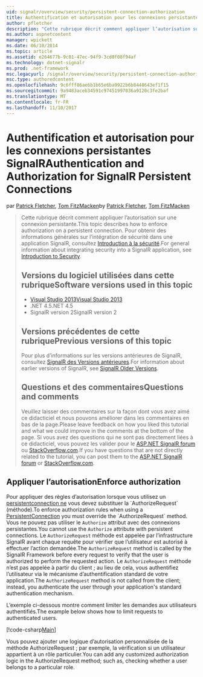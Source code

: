 ```yaml
---
uid: signalr/overview/security/persistent-connection-authorization
title: Authentification et autorisation pour les connexions persistantes SignalR | Documents Microsoft
author: pfletcher
description: "Cette rubrique décrit comment appliquer l’autorisation sur une connexion persistante. Pour plus d’informations sur l’intégration de sécurité dans une application SignalR,..."
ms.author: aspnetcontent
manager: wpickett
ms.date: 06/10/2014
ms.topic: article
ms.assetid: e264677b-9c01-47ec-94f9-3cd8f08f94af
ms.technology: dotnet-signalr
ms.prod: .net-framework
msc.legacyurl: /signalr/overview/security/persistent-connection-authorization
msc.type: authoredcontent
ms.openlocfilehash: 9c6fff86ae6b1b65e6ba9922b6b8448643ef1f15
ms.sourcegitcommit: 9a9483aceb34591c97451997036a9120c3fe2baf
ms.translationtype: MT
ms.contentlocale: fr-FR
ms.lasthandoff: 11/10/2017
---
```

<a name="authentication-and-authorization-for-signalr-persistent-connections"></a><span data-ttu-id="6880b-104">Authentification et autorisation pour les connexions persistantes SignalR</span><span class="sxs-lookup"><span data-stu-id="6880b-104">Authentication and Authorization for SignalR Persistent Connections</span></span>
====================
<span data-ttu-id="6880b-105">par [Patrick Fletcher](https://github.com/pfletcher), [Tom FitzMacken](https://github.com/tfitzmac)</span><span class="sxs-lookup"><span data-stu-id="6880b-105">by [Patrick Fletcher](https://github.com/pfletcher), [Tom FitzMacken](https://github.com/tfitzmac)</span></span>

> <span data-ttu-id="6880b-106">Cette rubrique décrit comment appliquer l’autorisation sur une connexion persistante.</span><span class="sxs-lookup"><span data-stu-id="6880b-106">This topic describes how to enforce authorization on a persistent connection.</span></span> <span data-ttu-id="6880b-107">Pour obtenir des informations générales sur l’intégration de sécurité dans une application SignalR, consultez [Introduction à la sécurité](introduction-to-security.md).</span><span class="sxs-lookup"><span data-stu-id="6880b-107">For general information about integrating security into a SignalR application, see [Introduction to Security](introduction-to-security.md).</span></span> 
> 
> ## <a name="software-versions-used-in-this-topic"></a><span data-ttu-id="6880b-108">Versions du logiciel utilisées dans cette rubrique</span><span class="sxs-lookup"><span data-stu-id="6880b-108">Software versions used in this topic</span></span>
> 
> 
> - [<span data-ttu-id="6880b-109">Visual Studio 2013</span><span class="sxs-lookup"><span data-stu-id="6880b-109">Visual Studio 2013</span></span>](https://www.microsoft.com/visualstudio/eng/2013-downloads)
> - <span data-ttu-id="6880b-110">.NET 4.5</span><span class="sxs-lookup"><span data-stu-id="6880b-110">.NET 4.5</span></span>
> - <span data-ttu-id="6880b-111">SignalR version 2</span><span class="sxs-lookup"><span data-stu-id="6880b-111">SignalR version 2</span></span>
>   
> 
> 
> ## <a name="previous-versions-of-this-topic"></a><span data-ttu-id="6880b-112">Versions précédentes de cette rubrique</span><span class="sxs-lookup"><span data-stu-id="6880b-112">Previous versions of this topic</span></span>
> 
> <span data-ttu-id="6880b-113">Pour plus d’informations sur les versions antérieures de SignalR, consultez [SignalR des Versions antérieures](../older-versions/index.md).</span><span class="sxs-lookup"><span data-stu-id="6880b-113">For information about earlier versions of SignalR, see [SignalR Older Versions](../older-versions/index.md).</span></span>
> 
> ## <a name="questions-and-comments"></a><span data-ttu-id="6880b-114">Questions et des commentaires</span><span class="sxs-lookup"><span data-stu-id="6880b-114">Questions and comments</span></span>
> 
> <span data-ttu-id="6880b-115">Veuillez laisser des commentaires sur la façon dont vous avez aimé ce didacticiel et nous pouvons améliorer dans les commentaires en bas de la page.</span><span class="sxs-lookup"><span data-stu-id="6880b-115">Please leave feedback on how you liked this tutorial and what we could improve in the comments at the bottom of the page.</span></span> <span data-ttu-id="6880b-116">Si vous avez des questions qui ne sont pas directement liées à ce didacticiel, vous pouvez les valider pour le [ASP.NET SignalR forum](https://forums.asp.net/1254.aspx/1?ASP+NET+SignalR) ou [StackOverflow.com](http://stackoverflow.com/).</span><span class="sxs-lookup"><span data-stu-id="6880b-116">If you have questions that are not directly related to the tutorial, you can post them to the [ASP.NET SignalR forum](https://forums.asp.net/1254.aspx/1?ASP+NET+SignalR) or [StackOverflow.com](http://stackoverflow.com/).</span></span>


## <a name="enforce-authorization"></a><span data-ttu-id="6880b-117">Appliquer l’autorisation</span><span class="sxs-lookup"><span data-stu-id="6880b-117">Enforce authorization</span></span>

<span data-ttu-id="6880b-118">Pour appliquer des règles d’autorisation lorsque vous utilisez un [persistentconnection ne](https://msdn.microsoft.com/en-us/library/microsoft.aspnet.signalr.persistentconnection(v=vs.111).aspx) vous devez substituer la `AuthorizeRequest` (méthode).</span><span class="sxs-lookup"><span data-stu-id="6880b-118">To enforce authorization rules when using a [PersistentConnection](https://msdn.microsoft.com/en-us/library/microsoft.aspnet.signalr.persistentconnection(v=vs.111).aspx) you must override the `AuthorizeRequest` method.</span></span> <span data-ttu-id="6880b-119">Vous ne pouvez pas utiliser le `Authorize` attribut avec des connexions persistantes.</span><span class="sxs-lookup"><span data-stu-id="6880b-119">You cannot use the `Authorize` attribute with persistent connections.</span></span> <span data-ttu-id="6880b-120">Le `AuthorizeRequest` méthode est appelée par l’infrastructure SignalR avant chaque requête pour vérifier que l’utilisateur est autorisé à effectuer l’action demandée.</span><span class="sxs-lookup"><span data-stu-id="6880b-120">The `AuthorizeRequest` method is called by the SignalR Framework before every request to verify that the user is authorized to perform the requested action.</span></span> <span data-ttu-id="6880b-121">Le `AuthorizeRequest` méthode n’est pas appelée à partir du client ; au lieu de cela, vous authentifiez l’utilisateur via le mécanisme d’authentification standard de votre application.</span><span class="sxs-lookup"><span data-stu-id="6880b-121">The `AuthorizeRequest` method is not called from the client; instead, you authenticate the user through your application's standard authentication mechanism.</span></span>

<span data-ttu-id="6880b-122">L’exemple ci-dessous montre comment limiter les demandes aux utilisateurs authentifiés.</span><span class="sxs-lookup"><span data-stu-id="6880b-122">The example below shows how to limit requests to authenticated users.</span></span>

[!code-csharp[Main](persistent-connection-authorization/samples/sample1.cs)]

<span data-ttu-id="6880b-123">Vous pouvez ajouter une logique d’autorisation personnalisée de la méthode AuthorizeRequest ; par exemple, la vérification si un utilisateur appartient à un rôle particulier.</span><span class="sxs-lookup"><span data-stu-id="6880b-123">You can add any customized authorization logic in the AuthorizeRequest method; such as, checking whether a user belongs to a particular role.</span></span>
